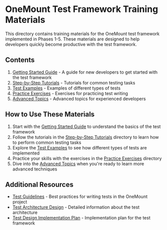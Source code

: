 # OneMount Test Framework Training Materials

This directory contains training materials for the OneMount test framework implemented in Phases 1-5. These materials are designed to help developers quickly become productive with the test framework.

## Contents

1. [Getting Started Guide](01-getting-started.md) - A guide for new developers to get started with the test framework
2. [Step-by-Step Tutorials](02-tutorials/) - Tutorials for common testing tasks
3. [Test Examples](03-examples/) - Examples of different types of tests
4. [Practice Exercises](04-exercises/) - Exercises for practicing test writing
5. [Advanced Topics](05-advanced-topics/) - Advanced topics for experienced developers

## How to Use These Materials

1. Start with the [Getting Started Guide](01-getting-started.md) to understand the basics of the test framework
2. Follow the tutorials in the [Step-by-Step Tutorials](02-tutorials/) directory to learn how to perform common testing tasks
3. Explore the [Test Examples](03-examples/) to see how different types of tests are implemented
4. Practice your skills with the exercises in the [Practice Exercises](04-exercises/) directory
5. Dive into the [Advanced Topics](05-advanced-topics/) when you're ready to learn more advanced techniques

## Additional Resources

- [Test Guidelines](../../guides/test-guidelines.md) - Best practices for writing tests in the OneMount project
- [Test Architecture Design](../../design/test-architecture-design.md) - Detailed information about the test architecture
- [Test Design Implementation Plan](../../implementation/test-design-implementation-plan.md) - Implementation plan for the test framework